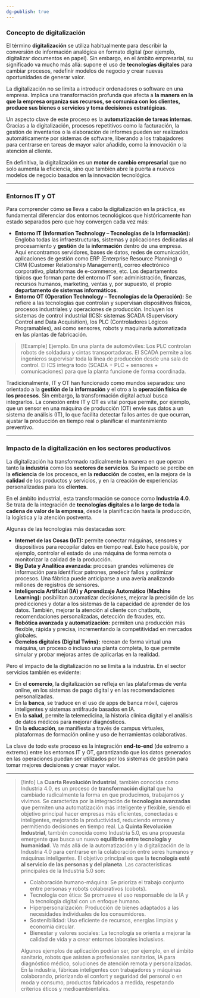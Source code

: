 ```yaml
---
dg-publish: true
---
```




### Concepto de digitalización

El término **digitalización** se utiliza habitualmente para describir la conversión de información analógica en formato digital (por ejemplo, digitalizar documentos en papel). Sin embargo, en el ámbito empresarial, su significado va mucho más allá: supone el uso de **tecnologías digitales** para cambiar procesos, redefinir modelos de negocio y crear nuevas oportunidades de generar valor.

La digitalización no se limita a introducir ordenadores o software en una empresa. Implica una transformación profunda que afecta a **la manera en la que la empresa organiza sus recursos, se comunica con los clientes, produce sus bienes o servicios y toma decisiones estratégicas**.

Un aspecto clave de este proceso es la **automatización de tareas internas**. Gracias a la digitalización, procesos repetitivos como la facturación, la gestión de inventarios o la elaboración de informes pueden ser realizados automáticamente por sistemas de software, liberando a los trabajadores para centrarse en tareas de mayor valor añadido, como la innovación o la atención al cliente.

En definitiva, la digitalización es un **motor de cambio empresarial** que no solo aumenta la eficiencia, sino que también abre la puerta a nuevos modelos de negocio basados en la innovación tecnológica.

***

### Entornos IT y OT

Para comprender cómo se lleva a cabo la digitalización en la práctica, es fundamental diferenciar dos entornos tecnológicos que históricamente han estado separados pero que hoy convergen cada vez más:

* **Entorno IT (Information Technology – Tecnologías de la Información):**
  Engloba todas las infraestructuras, sistemas y aplicaciones dedicadas al procesamiento y **gestión** de la **información** dentro de una empresa. 
  Aquí encontramos servidores, bases de datos, redes de comunicación, aplicaciones de gestión como ERP (Enterprise Resource Planning) o CRM (Customer Relationship Management), correo electrónico corporativo, plataformas de e-commerce, etc.
  Los departamentos típicos que forman parte del entorno IT son: administración, finanzas, recursos humanos, marketing, ventas y, por supuesto, el propio **departamento de sistemas informáticos**.
* **Entorno OT (Operation Technology – Tecnologías de la Operación):**
  Se refiere a las tecnologías que controlan y supervisan dispositivos físicos, procesos industriales y operaciones de producción. 
  Incluyen los sistemas de control industrial (ICS): sistemas SCADA (Supervisory Control and Data Acquisition), los PLC (Controladores Lógicos Programables), así como sensores, robots y maquinaria automatizada en las plantas de fabricación.
>[!Example]
>Ejemplo. En una planta de automóviles: Los PLC controlan robots de soldadura y cintas transportadoras. El SCADA permite a los ingenieros supervisar toda la línea de producción desde una sala de control. El ICS integra todo (SCADA + PLC + sensores + comunicaciones) para que la planta funcione de forma coordinada.


Tradicionalmente, IT y OT han funcionado como mundos separados: uno orientado a la **gestión de la información** y el otro a la **operación física de los procesos**. Sin embargo, la transformación digital actual busca integrarlos. La conexión entre IT y OT es vital porque permite, por ejemplo, que un sensor en una máquina de producción (OT) envíe sus datos a un sistema de análisis (IT), lo que facilita detectar fallos antes de que ocurran, ajustar la producción en tiempo real o planificar el mantenimiento preventivo.

***

### Impacto de la digitalización en los sectores productivos

La digitalización ha transformado radicalmente la manera en que operan tanto la **industria** como los **sectores de servicios**. Su impacto se percibe en la **eficiencia** de los procesos, en la **reducción** de costes, en la mejora de la **calidad** de los productos y servicios, y en la creación de experiencias personalizadas para los **clientes**.

En el ámbito industrial, esta transformación se conoce como **Industria 4.0**. Se trata de la integración de **tecnologías digitales a lo largo de toda la cadena de valor de la empresa**, desde la planificación hasta la producción, la logística y la atención postventa.&#x20;

Algunas de las tecnologías más destacadas son:

* **Internet de las Cosas (IoT):** permite conectar máquinas, sensores y dispositivos para recopilar datos en tiempo real. Esto hace posible, por ejemplo, controlar el estado de una máquina de forma remota o monitorizar la calidad de la producción.
* **Big Data y Analítica avanzada:** procesan grandes volúmenes de información para identificar patrones, predecir fallos y optimizar procesos. Una fábrica puede anticiparse a una avería analizando millones de registros de sensores.
* **Inteligencia Artificial (IA) y Aprendizaje Automático (Machine Learning):** posibilitan automatizar decisiones, mejorar la precisión de las predicciones y dotar a los sistemas de la capacidad de aprender de los datos. También, mejorar la atención al cliente con chatbots, recomendaciones personalizadas, detección de fraudes, etc.
* **Robótica avanzada y automatización:** permiten una producción más flexible, rápida y precisa, incrementando la competitividad en mercados globales.
* **Gemelos digitales (Digital Twins):** recrean de forma virtual una máquina, un proceso o incluso una planta completa, lo que permite simular y probar mejoras antes de aplicarlas en la realidad.

Pero el impacto de la digitalización no se limita a la industria. En el sector servicios también es evidente:

* En el **comercio**, la digitalización se refleja en las plataformas de venta online, en los sistemas de pago digital y en las recomendaciones personalizadas.
* En la **banca**, se traduce en el uso de apps de banca móvil, cajeros inteligentes y sistemas antifraude basados en IA.
* En la **salud**, permite la telemedicina, la historia clínica digital y el análisis de datos médicos para mejorar diagnósticos.
* En la **educación**, se manifiesta a través de campus virtuales, plataformas de formación online y uso de herramientas colaborativas.

La clave de todo este proceso es la integración **end-to-end** (de extremo a extremo) entre los entornos IT y OT, garantizando que los datos generados en las operaciones puedan ser utilizados por los sistemas de gestión para tomar mejores decisiones y crear mayor valor.

***

>[!info]
La **Cuarta Revolución Industrial**, también conocida como Industria 4.0, es un proceso de **transformación digital** que ha cambiado radicalmente la forma en que producimos, trabajamos y vivimos. Se caracteriza por la integración de **tecnologías avanzadas** que permiten una automatización más inteligente y flexible, siendo el objetivo principal hacer empresas más eficientes, conectadas e inteligentes, mejorando la productividad, reduciendo errores y permitiendo decisiones en tiempo real.
La **Quinta Revolución Industrial**, también conocida como Industria 5.0, es una propuesta emergente que busca un nuevo **equilibrio entre tecnología y humanidad**. Va más allá de la automatización y la digitalización de la Industria 4.0 para centrarse en la colaboración entre seres humanos y máquinas inteligentes. El objetivo principal es que la **tecnología esté al servicio de las personas y del planeta**.
Las características principales de la Industria 5.0 son:
>* Colaboración humano-máquina: Se prioriza el trabajo conjunto entre personas y robots colaborativos (cobots).
>* Tecnología con ética: Se promueve el uso responsable de la IA y la tecnología digital con un enfoque humano.
>* Hiperpersonalización: Producción de bienes adaptados a las necesidades individuales de los consumidores.
>* Sostenibilidad: Uso eficiente de recursos, energías limpias y economía circular.
>* Bienestar y valores sociales: La tecnología se orienta a mejorar la calidad de vida y a crear entornos laborales inclusivos.
>
>Algunos ejemplos de aplicación podrían ser, por ejemplo, en el ámbito sanitario, robots que asisten a profesionales sanitarios, IA para diagnóstico médico, soluciones de atención remota y personalizadas. En la industria, fábricas inteligentes con trabajadores y máquinas colaborando, priorizando el confort y seguridad del personal o en moda y consumo, productos fabricados a medida, respetando criterios éticos y medioambientales.


